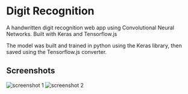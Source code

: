 # Digit Recognition
A handwritten digit recognition web app using Convolutional Neural Networks. Built with Keras and Tensorflow.js

The model was built and trained in python using the Keras library, then saved using the Tensorflow.js converter.


## Screenshots

![screenshot 1](https://user-images.githubusercontent.com/23068820/43353830-8e2c9548-925e-11e8-894a-5d9409516df1.png)
![screenshot 2](https://user-images.githubusercontent.com/23068820/43353832-8ee95c14-925e-11e8-9677-54080beb4e2c.png)

